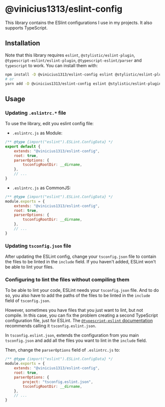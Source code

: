 # @vinicius1313/eslint-config

This library contains the ESlint configurations I use in my projects.
It also supports TypeScript.

## Installation

Note that this library requires `eslint`, `@stylistic/eslint-plugin`,
`@typescript-eslint/eslint-plugin`, `@typescript-eslint/parser` and
`typescript` to work. You can install them with:

```sh
npm install -D @vinicius1313/eslint-config eslint @stylistic/eslint-plugin @typescript-eslint/eslint-plugin @typescript-eslint/parser typescript
# or
yarn add -D @vinicius1313/eslint-config eslint @stylistic/eslint-plugin @typescript-eslint/eslint-plugin @typescript-eslint/parser typescript
```

## Usage

### Updating `.eslintrc.*` file

To use the library, edit you eslint config file:

- `.eslintrc.js` as Module:

```js
/** @type {import("eslint").ESLint.ConfigData} */
export default {
    extends: "@vinicius1313/eslint-config",
    root: true,
    parserOptions: {
        tsconfigRootDir: __dirname,
    },
    // ...
}
```

- `.eslintrc.js` as CommonJS:

```js
/** @type {import("eslint").ESLint.ConfigData} */
module.exports = {
    extends: "@vinicius1313/eslint-config",
    root: true,
    parserOptions: {
        tsconfigRootDir: __dirname,
    },
    // ...
}
```

### Updating `tsconfig.json` file

After updating the ESLint config, change your `tsconfig.json` file to
contain the files to be linted in the `include` field. If you haven't added,
ESLint won't be able to lint your files.

### Configuring to lint the files without compiling them

To be able to lint your code, ESLint needs your `tsconfig.json` file.
And to do so, you also have to add the paths of the files to be linted
in the `include` field of `tsconfig.json`.

However, sometimes you have files that you just want to lint, but not compile.
In this case, you can fix the problem creating a second TypeScript configuration
file, just for ESLint. The [`@typescript-eslint` documentation](https://typescript-eslint.io/troubleshooting/#fixing-the-error) recommends calling
it `tsconfig.eslint.json`.

In `tsconfig.eslint.json`, extends the configuration from you main `tsconfig.json`
and add all the files you want to lint in the `include` field.

Then, change the `parserOptions` field of `.eslintrc.js` to:

```js
/** @type {import("eslint").ESLint.ConfigData} */
module.exports = {
    extends: "@vinicius1313/eslint-config",
    root: true,
    parserOptions: {
        project: "tsconfig.eslint.json",
        tsconfigRootDir: __dirname,
    },
    // ...
}
```
